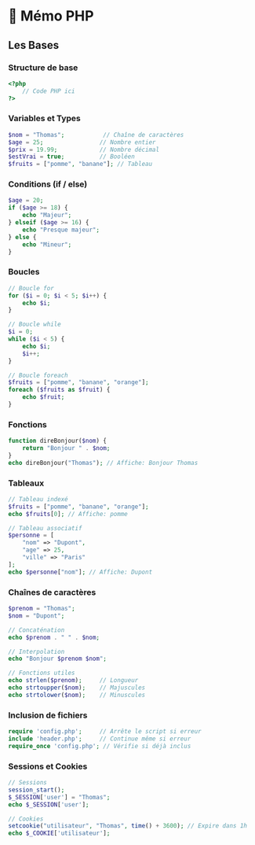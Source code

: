 # 📌 Mémo PHP

## Les Bases

### Structure de base
```php
<?php
    // Code PHP ici
?>
```

### Variables et Types
```php
$nom = "Thomas";           // Chaîne de caractères
$age = 25;                // Nombre entier
$prix = 19.99;            // Nombre décimal
$estVrai = true;          // Booléen
$fruits = ["pomme", "banane"]; // Tableau
```

### Conditions (if / else)
```php
$age = 20;
if ($age >= 18) {
    echo "Majeur";
} elseif ($age >= 16) {
    echo "Presque majeur";
} else {
    echo "Mineur";
}
```

### Boucles
```php
// Boucle for
for ($i = 0; $i < 5; $i++) {
    echo $i;
}

// Boucle while
$i = 0;
while ($i < 5) {
    echo $i;
    $i++;
}

// Boucle foreach
$fruits = ["pomme", "banane", "orange"];
foreach ($fruits as $fruit) {
    echo $fruit;
}
```

### Fonctions
```php
function direBonjour($nom) {
    return "Bonjour " . $nom;
}
echo direBonjour("Thomas"); // Affiche: Bonjour Thomas
```

### Tableaux
```php
// Tableau indexé
$fruits = ["pomme", "banane", "orange"];
echo $fruits[0]; // Affiche: pomme

// Tableau associatif
$personne = [
    "nom" => "Dupont",
    "age" => 25,
    "ville" => "Paris"
];
echo $personne["nom"]; // Affiche: Dupont
```

### Chaînes de caractères
```php
$prenom = "Thomas";
$nom = "Dupont";

// Concaténation
echo $prenom . " " . $nom;

// Interpolation
echo "Bonjour $prenom $nom";

// Fonctions utiles
echo strlen($prenom);     // Longueur
echo strtoupper($nom);    // Majuscules
echo strtolower($nom);    // Minuscules
```

### Inclusion de fichiers
```php
require 'config.php';     // Arrête le script si erreur
include 'header.php';     // Continue même si erreur
require_once 'config.php'; // Vérifie si déjà inclus
```

### Sessions et Cookies
```php
// Sessions
session_start();
$_SESSION['user'] = "Thomas";
echo $_SESSION['user'];

// Cookies
setcookie("utilisateur", "Thomas", time() + 3600); // Expire dans 1h
echo $_COOKIE['utilisateur'];
```

<!-- ### Connexion Base de données (PDO)
```php
try {
    $pdo = new PDO(
        "mysql:host=localhost;dbname=test",
        "utilisateur",
        "mot_de_passe"
    );
    $pdo->setAttribute(PDO::ATTR_ERRMODE, PDO::ERRMODE_EXCEPTION);
} catch(PDOException $e) {
    echo "Erreur : " . $e->getMessage();
}
```

### Requêtes SQL avec PDO
```php
// Sélection
$stmt = $pdo->query("SELECT * FROM utilisateurs");
while ($row = $stmt->fetch()) {
    echo $row['nom'];
}

// Insertion sécurisée
$stmt = $pdo->prepare("INSERT INTO utilisateurs (nom, age) VALUES (?, ?)");
$stmt->execute(["Thomas", 25]);
```  -->